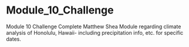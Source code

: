 # Module_10_Challenge
Module 10 Challenge Complete Matthew Shea
Module regarding climate analysis of Honolulu, Hawaii- including precipitation info, etc. for specific dates.
